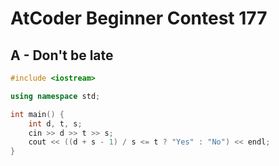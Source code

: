 # AtCoder Beginner Contest 177
## A - Don't be late
```cpp
#include <iostream>

using namespace std;

int main() {
    int d, t, s;
    cin >> d >> t >> s;
    cout << ((d + s - 1) / s <= t ? "Yes" : "No") << endl;
}
```
